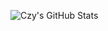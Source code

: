 <!--
**WindrunnerMax/WindrunnerMax** is a ✨ _special_ ✨ repository because its `README.md` (this file) appears on your GitHub profile.

Here are some ideas to get you started:

- 🔭 I’m currently working on ...
- 🌱 I’m currently learning ...
- 👯 I’m looking to collaborate on ...
- 🤔 I’m looking for help with ...
- 💬 Ask me about ...
- 📫 How to reach me: ...
- 😄 Pronouns: ...
- ⚡ Fun fact: ...

<div style="display: flex;align-items: flex-end;">
    <img alt="Czy's GitHub Stats" src="https://github-readme-stats-git-master.dreace.vercel.app/api?username=WindrunnerMax&icon_color=666&hide_border=true&title_color=333&show_icons=true&count_private=true" />
    <img alt="Most Used Languages" src="https://github-readme-stats.vercel.app/api/top-langs/?username=WindrunnerMax&layout=compact&hide_border=true&title_color=333&show_icons=true&count_private=true" />
</div>
-->

![Czy's GitHub Stats](https://github-readme-stats-f9i9jhoar-touchczy.vercel.app/api?icon_color=666&hide_border=true&title_color=333&username=WindrunnerMax&show_icons=true&tdsourcetag=s_pctim_aiomsg&count_private=true)
